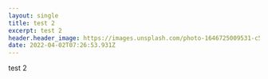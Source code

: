 ```yaml
---
layout: single
title: test 2
excerpt: test 2
header.header_image: https://images.unsplash.com/photo-1646725009531-c5d378ab12f0?ixlib=rb-1.2.1&ixid=MnwxMjA3fDB8MHx0b3BpYy1mZWVkfDR8cm5TS0RId3dZVWt8fGVufDB8fHx8&auto=format&fit=crop&w=500&q=60
date: 2022-04-02T07:26:53.931Z
---
```

test 2
